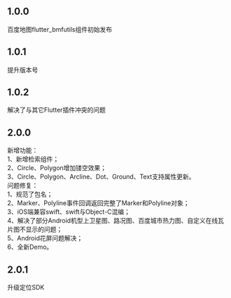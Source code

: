 ## 1.0.0
百度地图flutter_bmfutils组件初始发布

## 1.0.1
提升版本号

## 1.0.2
解决了与其它Flutter插件冲突的问题

## 2.0.0
新增功能：  
   1、新增检索组件；  
   2、Circle、Polygon增加镂空效果；  
   3、Circle、Polygon、Arcline、Dot、Ground、Text支持属性更新。  
问题修复：  
   1、规范了包名；  
   2、Marker、Polyline事件回调返回完整了Marker和Polyline对象；  
   3、iOS端兼容swift、swift与Object-C混编；  
   4、解决了部分Android机型上卫星图、路况图、百度城市热力图、自定义在线瓦片图不显示的问题；  
   5、Android花屏问题解决；  
   6、全新Demo。  

## 2.0.1
升级定位SDK